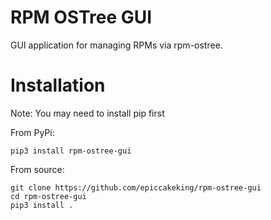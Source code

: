 # RPM OSTree GUI

GUI application for managing RPMs via rpm-ostree.

# Installation

Note: You may need to install pip first

From PyPi:
```
pip3 install rpm-ostree-gui
```

From source:
```
git clone https://github.com/epiccakeking/rpm-ostree-gui
cd rpm-ostree-gui
pip3 install .
```
